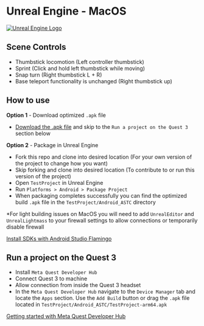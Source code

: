 # Unreal Engine - MacOS

[![Unreal Engine Logo](Images/unreal-engine.png)](https://www.unrealengine.com/)

## Scene Controls

* Thumbstick locomotion (Left controller thumbstick)
* Sprint (Click and hold left thumbstick while moving)
* Snap turn (Right thumbstick L + R)
* Base teleport functionality is unchanged (Right thumbstick up)

## How to use

**Option 1** - Download optimized `.apk` file

* [Download the .apk file](https://drive.google.com/file/d/1apvPNiWsgNSHmU8qKQoaU_Ncr1QC7OWA/view?usp=drive_link) and skip to the `Run a project on the Quest 3` section below

**Option 2** - Package in Unreal Engine

* Fork this repo and clone into desired location (For your own version of the project to change how you want)
* Skip forking and clone into desired location (To contribute to or run this version of the project)
* Open `TestProject` in Unreal Engine
* Run `Platforms > Android > Package Project`
* When packaging completes successfully you can find the optimized build `.apk` file in the `TestProject/Android_ASTC` directory

*For light building issues on MacOS you will need to add `UnrealEditor` and `UnrealLightmass` to your firewall settings to allow connections or temporarily disable firewall

[Install SDKs with Android Studio Flamingo](https://developer.android.com/studio/releases/past-releases/as-flamingo-release-notes)

## Run a project on the Quest 3

* Install `Meta Quest Developer Hub`
* Connect Quest 3 to machine
* Allow connection from inside the Quest 3 headset
* In the `Meta Quest Developer Hub` navigate to the `Device Manager` tab and locate the `Apps` section. Use the `Add Build` button or drag the `.apk` file located in `TestProject/Android_ASTC/TestProject-arm64.apk`

[Getting started with Meta Quest Developer Hub](https://developers.meta.com/horizon/documentation/unity/ts-mqdh-getting-started)
